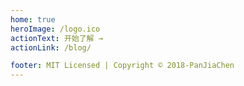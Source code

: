 ```yaml
---
home: true
heroImage: /logo.ico
actionText: 开始了解 →
actionLink: /blog/

footer: MIT Licensed | Copyright © 2018-PanJiaChen
---
```

